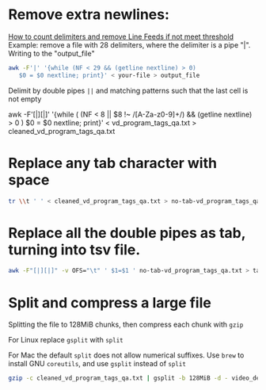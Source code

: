 # Remove extra newlines:
[How to count delimiters and remove Line Feeds if not meet threshold](https://unix.stackexchange.com/questions/336308/how-to-count-delimiters-and-remove-line-feeds-if-not-meet-threshold)
Example: remove a file with 28 delimiters, where the delimiter is a pipe "|". Writing to the "output_file"
```bash
awk -F'|' '{while (NF < 29 && (getline nextline) > 0)
   $0 = $0 nextline; print}' < your-file > output_file
```

Delimit by double pipes `||` and matching patterns such that the last cell is not empty

awk -F'[|][|]' '{while ( (NF < 8 || $8 !~ /[A-Za-z0-9]+/) && (getline nextline) > 0 )
   $0 = $0 nextline; print}' < vd_program_tags_qa.txt > cleaned_vd_program_tags_qa.txt

# Replace any tab character with space
```bash
tr \\t ' ' < cleaned_vd_program_tags_qa.txt > no-tab-vd_program_tags_qa.txt
```

# Replace all the double pipes as tab, turning into tsv file.
```bash
awk -F"[|][|]" -v OFS="\t" ' $1=$1 ' no-tab-vd_program_tags_qa.txt > tab_delimited_vd_program_tags_qa.tsv
```

# Split and compress a large file

Splitting the file to 128MiB chunks, then compress each chunk with `gzip`

For Linux replace `gsplit` with `split`

For Mac the default `split` does not allow numerical suffixes. Use `brew` to install GNU `coreutils`, and use `gsplit` instead of `split`

```bash
gzip -c cleaned_vd_program_tags_qa.txt | gsplit -b 128MiB -d - video_descriptor_cleaned_full_dataset_06102021.gz_
```
